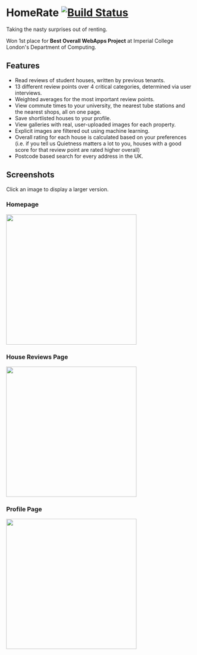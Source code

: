 # HomeRate [![Build Status](https://travis-ci.org/HomeRateDev/HomeRate.svg?branch=master)](https://travis-ci.org/HomeRateDev/HomeRate)

Taking the nasty surprises out of renting.

Won 1st place for **Best Overall WebApps Project** at Imperial College London's Department of Computing.

## Features
- Read reviews of student houses, written by previous tenants.
- 13 different review points over 4 critical categories, determined via user interviews.
- Weighted averages for the most important review points.
- View commute times to your university, the nearest tube stations and the nearest shops, all on one page.
- Save shortlisted houses to your profile.
- View galleries with real, user-uploaded images for each property.
- Explicit images are filtered out using machine learning.
- Overall rating for each house is calculated based on your preferences (i.e. if you tell us Quietness matters a lot to you, houses with a good score for that review point are rated higher overall)
- Postcode based search for every address in the UK.

## Screenshots

Click an image to display a larger version.

### Homepage
<a href="https://image.ibb.co/hRxxS8/Homepage.png">
  <img width=350 src="https://image.ibb.co/hRxxS8/Homepage.png"/>
</a>

### House Reviews Page
<a href="https://image.ibb.co/cfknAT/House_Page.png">
  <img width=350 src="https://image.ibb.co/cfknAT/House_Page.png"/>
</a>

### Profile Page
<a href="https://image.ibb.co/hOGNc8/Profile_Page.png">
  <img width=350 src="https://image.ibb.co/hOGNc8/Profile_Page.png"/>
</a>
